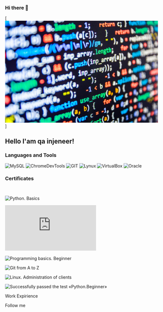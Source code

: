### Hi there 👋

[![Header](https://github.com/Mybono/Mybono/blob/main/assets/ab5398cf5eee70433c1fe2cd7ff299e7.jpg)]

## Hello I'am qa injeneer!

### Languages and Tools
![MySQL](https://img.shields.io/badge/-MySQL-787878?style=for-the-badge&logo=mysql&logoColor=CAC5C2)
![ChromeDevTools](https://img.shields.io/badge/-ChromeDevTools-787878?style=for-the-badge&logo=devtools&logoColor=CAC5C2)
![GIT](https://img.shields.io/badge/-GIT-787878?style=for-the-badge&logo=git&logoColor=CAC5C2)
![Lynux](https://img.shields.io/badge/-Lynux-787878?style=for-the-badge&logo=Lynuxt&logoColor=CAC5C2)
![VirtualBox](https://img.shields.io/badge/-VirtualBox-787878?style=for-the-badge&logo=VirtualBox&logoColor=CAC5C2)
![Oracle](https://img.shields.io/badge/-Oracle-787878?style=for-the-badge&logo=Oracle&logoColor=CAC5C2)

### Certificates
<br>

![Python. Basics](https://gb.ru/certificates/1321970.en)

![Interactive course on the basics of programming](https://github.com/Mybono/Mybono/blob/main/assets/2616585_1194591.en.pdf)

![Programming basics. Beginner](https://gb.ru/certificates/1194610.en)

![Git from A to Z](https://gb.ru/certificates/1239617.en)

![Linux. Administration of clients](https://gb.ru/certificates/1253910.en)

![Successfully passed the test «Python.Beginner»](https://gb.ru/certificates/1322003.en)

Work Expirience

Follow me
